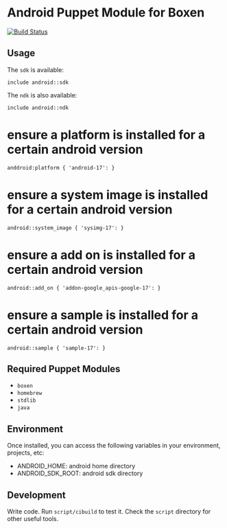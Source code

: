 # Android Puppet Module for Boxen

[![Build Status](https://travis-ci.org/aafwu00/puppet-android.png?branch=master)](https://travis-ci.org/aafwu00/puppet-android)

## Usage

The `sdk` is available:
```puppet
include android::sdk
```

The `ndk` is also available:
```puppet
include android::ndk
```

# ensure a platform is installed for a certain android version
```puppet
anddroid:platform { 'android-17': }
```

# ensure a system image is installed for a certain android version
```puppet
android::system_image { 'sysimg-17': }
```

# ensure a add on is installed for a certain android version
```puppet
android::add_on { 'addon-google_apis-google-17': }
```

# ensure a sample is installed for a certain android version
```puppet
android::sample { 'sample-17': }
```

## Required Puppet Modules

* `boxen`
* `homebrew`
* `stdlib`
* `java`

## Environment

Once installed, you can access the following variables in your environment, projects, etc:

* ANDROID_HOME: android home directory
* ANDROID_SDK_ROOT: android sdk directory

## Development

Write code. Run `script/cibuild` to test it. Check the `script`
directory for other useful tools.